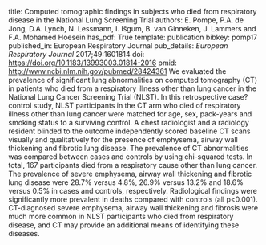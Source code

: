 title: Computed tomographic findings in subjects who died from respiratory disease in the National Lung Screening Trial
authors: E. Pompe, P.A. de Jong, D.A. Lynch, N. Lessmann, I. Išgum, B. van Ginneken, J. Lammers and F.A. Mohamed Hoesein
has_pdf: True
template: publication
bibkey: pomp17
published_in: European Respiratory Journal
pub_details: <i>European Respiratory Journal</i> 2017;49:1601814
doi: https://doi.org/10.1183/13993003.01814-2016
pmid: http://www.ncbi.nlm.nih.gov/pubmed/28424361
We evaluated the prevalence of significant lung abnormalities on computed tomography (CT) in patients who died from a respiratory illness other than lung cancer in the National Lung Cancer Screening Trial (NLST). In this retrospective case?control study, NLST participants in the CT arm who died of respiratory illness other than lung cancer were matched for age, sex, pack-years and smoking status to a surviving control. A chest radiologist and a radiology resident blinded to the outcome independently scored baseline CT scans visually and qualitatively for the presence of emphysema, airway wall thickening and fibrotic lung disease. The prevalence of CT abnormalities was compared between cases and controls by using chi-squared tests. In total, 167 participants died from a respiratory cause other than lung cancer. The prevalence of severe emphysema, airway wall thickening and fibrotic lung disease were 28.7\% versus 4.8\%, 26.9\% versus 13.2\% and 18.6\% versus 0.5\% in cases and controls, respectively. Radiological findings were significantly more prevalent in deaths compared with controls (all p<0.001). CT-diagnosed severe emphysema, airway wall thickening and fibrosis were much more common in NLST participants who died from respiratory disease, and CT may provide an additional means of identifying these diseases.

